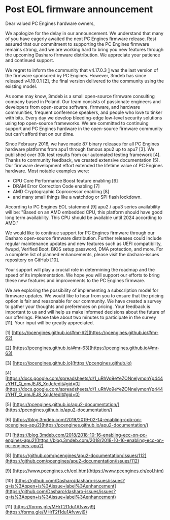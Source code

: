# Post EOL firmware announcement

Dear valued PC Engines hardware owners,

We apologize for the delay in our announcement. We understand that many of you
have eagerly awaited the next PC Engines firmware release. Rest assured that
our commitment to supporting the PC Engines firmware remains strong, and we are
working hard to bring you new features through the upcoming Dasharo firmware
distribution. We appreciate your patience and continued support.

We regret to inform the community that v4.17.0.3 [1](https://pcengines.github.io/#mr-62) was the last version of
the firmware sponsored by PC Engines. However, 3mdeb has since released
v4.19.0.1 [2], the final version delivered to the community using the existing
model.

As some may know, 3mdeb is a small open-source firmware consulting company
based in Poland. Our team consists of passionate engineers and developers from
open-source software, firmware, and hardware communities, frequent conference
speakers, and people who love to tinker with bits. Every day we develop
bleeding-edge low-level security solutions using top open-source frameworks. We
are committed to continuing support and PC Engines hardware in the open-source
firmware community but can't afford that on our dime.

Since February 2016, we have made 87 binary releases for all PC Engines
hardware platforms from apu1 through famous apu2 up to apu7 [3]. We published
over 30k test results from our automated testing framework [4]. Thanks to
community feedback, we created extensive documentation [5]. Our firmware
development effort extended the lifetime value of PC Engines hardware. Most
notable examples were:

- CPU Core Performance Boost feature enabling [6]
- DRAM Error Correction Code enabling [7]
- AMD Cryptographic Coprocessor enabling [8]
- and many small things like a watchdog or SPI flash lockdown.

According to PC Engines EOL statement [9] apu2 / apu3 series availability will be:
"Based on an AMD embedded CPU, this platform should have good long term
availability. This CPU should be available until 2024 according to AMD."

We would like to continue support for PC Engines firmware through our Dasharo
open-source firmware distribution. Further releases could include regular
maintenance updates and new features such as UEFI compatibility, fwupd,
Verified Boot, BIOS setup password, DMA protection, and more. For a complete
list of planned enhancements, please visit the dasharo-issues repository on
GitHub [10].

Your support will play a crucial role in determining the roadmap and the speed
of its implementation. We hope you will support our efforts to bring these new
features and improvements to the PC Engines firmware.

We are exploring the possibility of implementing a subscription model for
firmware updates. We would like to hear from you to ensure that the pricing
option is fair and reasonable for our community. We have created a survey to
gather your thoughts and preferences on pricing. Your feedback is important to
us and will help us make informed decisions about the future of our offerings.
Please take about two minutes to participate in the survey [11]. Your input will be
greatly appreciated.

[1] [https://pcengines.github.io/#mr-62](https://pcengines.github.io/#mr-62)

[2] [https://pcengines.github.io/#mr-63](https://pcengines.github.io/#mr-63)

[3] [https://pcengines.github.io](https://pcengines.github.io)

[4] [https://docs.google.com/spreadsheets/d/1_uRhVo9eYeZONnelymonYp444zYHT_Q_qmJEJ8_XqJc/edit#gid=0](https://docs.google.com/spreadsheets/d/1_uRhVo9eYeZONnelymonYp444zYHT_Q_qmJEJ8_XqJc/edit#gid=0)

[5] [https://pcengines.github.io/apu2-documentation/](https://pcengines.github.io/apu2-documentation/)

[6] [https://blog.3mdeb.com/2019/2019-02-14-enabling-cpb-on-pcengines-apu2](https://pcengines.github.io/apu2-documentation/)

[7] [https://blog.3mdeb.com/2018/2018-10-16-enabling-ecc-on-pc-engines-apu2](https://blog.3mdeb.com/2018/2018-10-16-enabling-ecc-on-pc-engines-apu2)

[8] [https://github.com/pcengines/apu2-documentation/issues/112](https://github.com/pcengines/apu2-documentation/issues/112)

[9] [https://www.pcengines.ch/eol.htm](https://www.pcengines.ch/eol.htm)

[10] [https://github.com/Dasharo/dasharo-issues/issues?q=is%3Aopen+is%3Aissue+label%3Aenhancement](https://github.com/Dasharo/dasharo-issues/issues?q=is%3Aopen+is%3Aissue+label%3Aenhancement)

[11] [https://forms.gle/MHrT2f1du1Afvwvj9](https://forms.gle/MHrT2f1du1Afvwvj9)